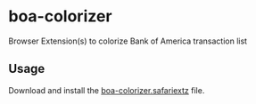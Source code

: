 # boa-colorizer
Browser Extension(s) to colorize Bank of America transaction list

## Usage
Download and install the [boa-colorizer.safariextz](https://github.com/jguice/boa-colorizer/raw/master/boa-colorizer.safariextz) file.